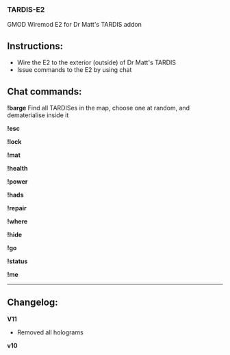 ### TARDIS-E2
GMOD Wiremod E2 for Dr Matt's TARDIS addon

## **Instructions**:
- Wire the E2 to the exterior (outside) of Dr Matt's TARDIS
- Issue commands to the E2 by using chat

## **Chat commands**:

**!barge**
Find all TARDISes in the map, choose one at random, and dematerialise inside it

**!esc**

**!lock**

**!mat**

**!health**

**!power**

**!hads**

**!repair**

**!where**

**!hide**

**!go**

**!status**

**!me**





----------------------

## **Changelog:**

**V11**
- Removed all holograms

**v10**

